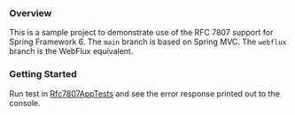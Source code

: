 
### Overview

This is a sample project to demonstrate use of the RFC 7807 support for Spring Framework 6.
The `main` branch is based on Spring MVC. The `webflux` branch is the WebFlux equivalent.

### Getting Started

Run test in [Rfc7807AppTests](src/test/java/org/springframework/sandbox/rfc7807/Rfc7807AppTests.java)
and see the error response printed out to the console.